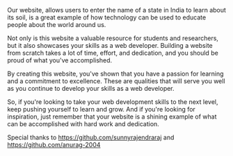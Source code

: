 Our website, allows users to enter the name of a state in India to learn about its soil, is a great example of how technology can be used to educate people about the world around us.

Not only is this website a valuable resource for students and researchers, but it also showcases your skills as a web developer. Building a website from scratch takes a lot of time, effort, and dedication, and you should be proud of what you've accomplished.

By creating this website, you've shown that you have a passion for learning and a commitment to excellence. These are qualities that will serve you well as you continue to develop your skills as a web developer.

So, if you're looking to take your web development skills to the next level, keep pushing yourself to learn and grow. And if you're looking for inspiration, just remember that your website is a shining example of what can be accomplished with hard work and dedication.

Special thanks to https://github.com/sunnyrajendraraj and https://github.com/anurag-2004


